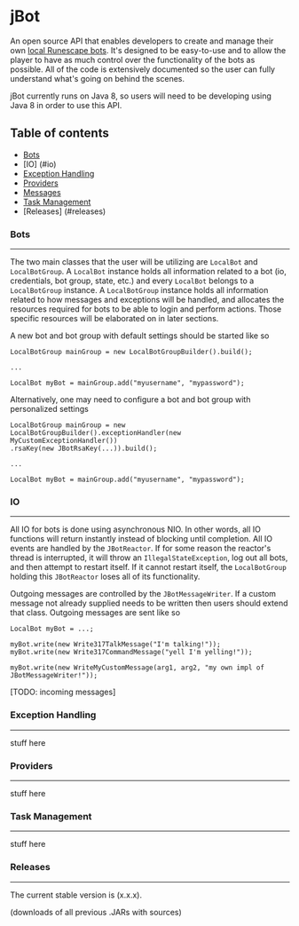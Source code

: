 jBot
====
An open source API that enables developers to create and manage their own [local Runescape bots](http://www.rune-server.org/runescape-development/rs2-server/show-off/561994-serversided-bots.html). It's designed to be easy-to-use and to allow the player to have as much control over the functionality of the bots as possible. All of the code is extensively documented so the user can fully understand what's going on behind the scenes.

jBot currently runs on Java 8, so users will need to be developing using Java 8 in order to use this API.

Table of contents
-------

- [Bots](#bots)
- [IO] (#io)
- [Exception Handling](#exception-handling)
- [Providers](#providers)
- [Messages](#messages)
- [Task Management](#task-management)
- [Releases] (#releases)

### Bots
-------
The two main classes that the user will be utilizing are ```LocalBot``` and ```LocalBotGroup```. A ```LocalBot``` instance holds all information related to a bot (io, credentials, bot group, state, etc.) and every ```LocalBot``` belongs to a ```LocalBotGroup``` instance. A ```LocalBotGroup``` instance holds all information related to how messages and exceptions will be handled, and allocates the resources required for bots to be able to login and perform actions. Those specific resources will be elaborated on in later sections.

A new bot and bot group with default settings should be started like so

```
LocalBotGroup mainGroup = new LocalBotGroupBuilder().build();

...

LocalBot myBot = mainGroup.add("myusername", "mypassword");
```

Alternatively, one may need to configure a bot and bot group with personalized settings

```
LocalBotGroup mainGroup = new LocalBotGroupBuilder().exceptionHandler(new MyCustomExceptionHandler())
.rsaKey(new JBotRsaKey(...)).build();

...

LocalBot myBot = mainGroup.add("myusername", "mypassword");
```


### IO
-------
All IO for bots is done using asynchronous NIO. In other words, all IO functions will return instantly instead of blocking until completion. All IO events are handled by the ```JBotReactor```. If for some reason the reactor's thread is interrupted, it will throw an ```IllegalStateException```, log out all bots, and then attempt to restart itself. If it cannot restart itself, the ```LocalBotGroup``` holding this ```JBotReactor``` loses all of its functionality.

Outgoing messages are controlled by the ```JBotMessageWriter```. If a custom message not already supplied needs to be written then users should extend that class. Outgoing messages are sent like so

```
LocalBot myBot = ...;

myBot.write(new Write317TalkMessage("I'm talking!"));
myBot.write(new Write317CommandMessage("yell I'm yelling!"));

myBot.write(new WriteMyCustomMessage(arg1, arg2, "my own impl of JBotMessageWriter!"));
```

[TODO: incoming messages]


### Exception Handling
-------
stuff here


### Providers
-------
stuff here


### Task Management
-------
stuff here


### Releases
-------
The current stable version is (x.x.x).

(downloads of all previous .JARs with sources)
